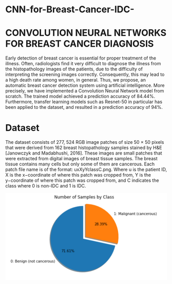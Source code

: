 # CNN-for-Breast-Cancer-IDC-
# CONVOLUTION NEURAL NETWORKS FOR BREAST CANCER DIAGNOSIS

Early detection of breast cancer is essential for proper treatment of the illness. Often, radiologists
find it very difficult to diagnose the illness from the histopathology images of the patients, due to
the difficulty of interpreting the screening images correctly. Consequently, this may lead to a high
death rate among women, in general. Thus, we propose, an automatic breast cancer detection
system using artificial intelligence. More precisely, we have implemented a Convolution Neural
Network model from scratch. The trained model achieved a prediction accuracy of 84.44%.
Furthermore, transfer learning models such as Resnet-50 in particular has been applied to the
dataset, and resulted in a prediction accuracy of 94%.

# Dataset

The dataset consists of 277, 524 RGB image patches of size 50 × 50 pixels that were derived from
162 breast histopathology samples stained by H&E [Janowczyk and Madabhushi, 2016]. These
images are small patches that were extracted from digital images of breast tissue samples. The
breast tissue contains many cells but only some of them are cancerous. Each patch file name is
of the format: uxXyYclassC.png. Where u is the patient ID, X is the x−coordinate of where
this patch was cropped from, Y is the y−coordinate of where this patch was cropped from, and
C indicates the class where 0 is non-IDC and 1 is IDC. 

![](image/data-stat.png)

